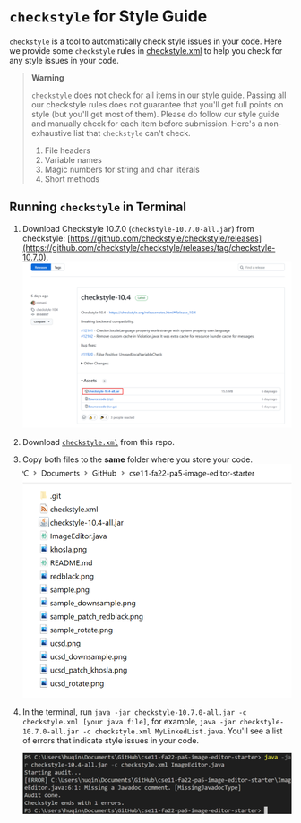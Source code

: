 # `checkstyle` for Style Guide
`checkstyle` is a tool to automatically check style issues in your code. Here we provide some `checkstyle` rules in [checkstyle.xml](checkstyle.xml) to help you check for any style issues in your code. 

> **Warning**
> 
> `checkstyle` does not check for all items in our style guide. Passing all our checkstyle rules does not guarantee that you'll get full points on style (but you'll get most of them). Please do follow our style guide and manually check for each item before submission. Here's a non-exhaustive list that `checkstyle` can't check.
> 
> 1. File headers
> 2. Variable names
> 3. Magic numbers for string and char literals
> 4. Short methods

## Running `checkstyle` in Terminal
1. Download Checkstyle 10.7.0 (`checkstyle-10.7.0-all.jar`) from checkstyle: [https://github.com/checkstyle/checkstyle/releases](https://github.com/checkstyle/checkstyle/releases/tag/checkstyle-10.7.0).
![img.png](img/terminal-step1.png)
2. Download [`checkstyle.xml`](https://github.com/CaoAssignments/style-guide/raw/main/checkstyle.xml) from this repo.
3. Copy both files to the **same** folder where you store your code. 
![img_1.png](img/terminal-step3.png)
4. In the terminal, run `java -jar checkstyle-10.7.0-all.jar -c checkstyle.xml [your java file]`, for example, `java -jar checkstyle-10.7.0-all.jar -c checkstyle.xml MyLinkedList.java`. You'll see a list of errors that indicate style issues in your code. 

    ![img_3.png](img/terminal-step4.png)
